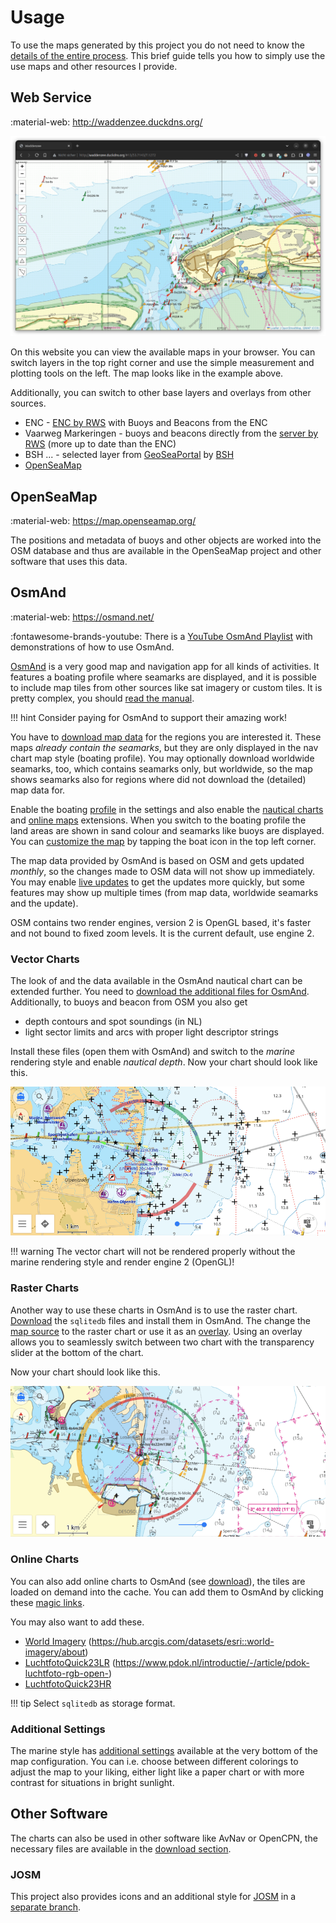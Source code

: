 # Usage

To use the maps generated by this project you do not need to know the [details of the entire process](creation.md). This brief guide tells you how to simply use the use maps and other resources I provide.

## Web Service

:material-web: <http://waddenzee.duckdns.org/>

![webmap](img/webmap.png)

On this website you can view the available maps in your browser. You can switch layers in the top right corner and use the simple measurement and plotting tools on the left. The map looks like in the example above.

Additionally, you can switch to other base layers and overlays from other sources.

- ENC - [ENC by RWS](https://www.vaarweginformatie.nl/frp/main/#/page/infra_enc) with Buoys and Beacons from the ENC
- Vaarweg Markeringen - buoys and beacons directly from the [server by RWS](https://geo.rijkswaterstaat.nl/services/ogc/gdr/web/) (more up to date than the ENC)
- BSH ... - selected layer from [GeoSeaPortal](https://www.geoseaportal.de/mapapps/resources/apps/navigation) by [BSH](https://www.bsh.de/DE/THEMEN/Geoinformationen/geoinformationen_node.html)
- [OpenSeaMap](https://map.openseamap.org/)

## OpenSeaMap

:material-web: <https://map.openseamap.org/>

The positions and metadata of buoys and other objects are worked into the OSM database and thus are available in the OpenSeaMap project and other software that uses this data.

## OsmAnd

:material-web: <https://osmand.net/>

:fontawesome-brands-youtube: There is a [YouTube OsmAnd Playlist](https://www.youtube.com/playlist?list=PLVV1f2QQn7GxWiF0C0-e9oJkfkdYLZGms) with demonstrations of how to use OsmAnd.

[OsmAnd](https://osmand.net/) is a very good map and navigation app for all kinds of activities. It features a boating profile where seamarks are displayed, and it is possible to include map tiles from other sources like sat imagery or custom tiles. It is pretty complex, you should [read the manual](https://osmand.net/docs/intro).

!!! hint
    Consider paying for OsmAnd to support their amazing work!

You have to [download map data](https://osmand.net/docs/user/start-with/download-maps) for the regions you are interested it. These maps
_already contain the
seamarks_, but they are only displayed in the nav chart map style (boating profile). You may optionally download worldwide seamarks, too, which contains seamarks only, but worldwide, so the map shows seamarks also for regions where did not download the (detailed) map data for.

Enable the boating [profile](https://osmand.net/docs/user/personal/profiles/) in the settings and also enable the [nautical charts](https://osmand.net/docs/user/plugins/nautical-charts) and [online maps](https://osmand.net/docs/user/plugins/online-map) extensions. When you switch to the boating profile the land areas are shown in sand colour and seamarks like buoys are displayed. You can [customize the map](https://osmand.net/docs/user/map/configure-map-menu) by tapping the boat icon in the top left corner.

The map data provided by OsmAnd is based on OSM and gets updated _monthly_, so the changes made to OSM data will not show up immediately. You may enable [live updates](https://osmand.net/docs/user/personal/maps#osmand-live) to get the updates more quickly, but some features may show up multiple times (from map data, worldwide seamarks and the update).

OSM contains two render engines, version 2 is OpenGL based, it's faster and not bound to fixed zoom levels. It is the current default, use engine 2.

### Vector Charts

The look of and the data available in the OsmAnd nautical chart can be extended further. You need to [download the additional files for OsmAnd](index.md#osmand). Additionally, to buoys and beacon from OSM you also get

- depth contours and spot soundings (in NL)
- light sector limits and arcs with proper light descriptor strings

Install these files (open them with OsmAnd) and switch to the _marine_ rendering style and enable _nautical depth_. Now your chart should look like this.

![osmand vector chart](img/vector.png)

!!! warning
    The vector chart will not be rendered properly without the marine rendering style and render engine 2 (OpenGL)!

### Raster Charts

Another way to use these charts in OsmAnd is to use the raster chart. [Download](index.md#raster-charts) the `sqlitedb` files and install them in OsmAnd. The change the [map source](https://osmand.net/docs/user/map/raster-maps#main) to the raster chart or use it as an [overlay](https://osmand.net/docs/user/map/raster-maps#overlay-layer). Using an overlay allows you to seamlessly switch between two chart with the transparency slider at the bottom of the chart. 

Now your chart should look like this.

![osmand raster chart](img/raster.png)

### Online Charts

You can also add online charts to OsmAnd (see [download](index.md#online-charts)), the tiles are loaded on demand into the cache. You can add them to OsmAnd by clicking these [magic links](https://osmand.net/docs/user/map/raster-maps#magic-url-to-install-map-source).

You may also want to add these.

- [World Imagery](http://osmand.net/add-tile-source?name=World+Imagery&min_zoom=2&max_zoom=20&url_template=https://server.arcgisonline.com/arcgis/rest/services/World_Imagery/MapServer/tile/{0}/{1}/{2}) (<https://hub.arcgis.com/datasets/esri::world-imagery/about>)
- [LuchtfotoQuick23LR](http://osmand.net/add-tile-source?name=LuchtfotoQuick23LR&min_zoom=2&max_zoom=18&url_template=https://service.pdok.nl/hwh/luchtfotorgb/wmts/v1_0?layer=2023_ortho25%26style=default%26tilematrixset=EPSG:3857%26Service=WMTS%26Request=GetTile%26Version=1.0.0%26Format=image%2Fjpg%26TileMatrix={0}%26TileCol={1}%26TileRow={2}) (<https://www.pdok.nl/introductie/-/article/pdok-luchtfoto-rgb-open->)
- [LuchtfotoQuick23HR](http://osmand.net/add-tile-source?name=LuchtfotoQuick23HR&min_zoom=2&max_zoom=20&url_template=https://service.pdok.nl/hwh/luchtfotorgb/wmts/v1_0?layer=2023_orthoHR%26style=default%26tilematrixset=EPSG:3857%26Service=WMTS%26Request=GetTile%26Version=1.0.0%26Format=image%2Fjpg%26TileMatrix={0}%26TileCol={1}%26TileRow={2})

!!! tip
    Select `sqlitedb` as storage format.

### Additional Settings

The marine style has [additional settings](https://youtu.be/P7Xc7tvhwCw) available at the very bottom of the map configuration.
You can i.e. choose between different colorings to adjust the map to your liking, either light like a paper chart or with more contrast for situations in bright sunlight.

## Other Software

The charts can also be used in other software like AvNav or OpenCPN, the necessary files are available in the [download section](index.md). 

### JOSM

This project also provides icons and an additional style for [JOSM](https://josm.openstreetmap.de/) in a [separate branch](https://github.com/quantenschaum/mapping/tree/icons).
